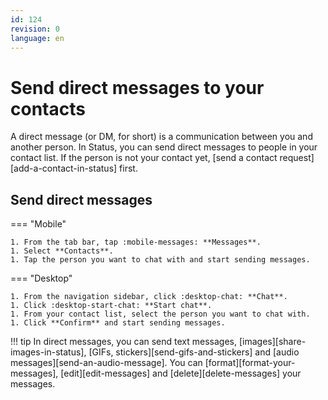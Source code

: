 ```yaml
---
id: 124
revision: 0
language: en
---
```


# Send direct messages to your contacts

A direct message (or DM, for short) is a communication between you and another person. In Status, you can send direct messages to people in your contact list. If the person is not your contact yet, [send a contact request][add-a-contact-in-status] first.

## Send direct messages

=== "Mobile"

    1. From the tab bar, tap :mobile-messages: **Messages**.
    1. Select **Contacts**.
    1. Tap the person you want to chat with and start sending messages.

=== "Desktop"

    1. From the navigation sidebar, click :desktop-chat: **Chat**.
    1. Click :desktop-start-chat: **Start chat**.
    1. From your contact list, select the person you want to chat with.
    1. Click **Confirm** and start sending messages.

!!! tip
In direct messages, you can send text messages, [images][share-images-in-status], [GIFs, stickers][send-gifs-and-stickers] and [audio messages][send-an-audio-message]. You can [format][format-your-messages], [edit][edit-messages] and [delete][delete-messages] your messages.
